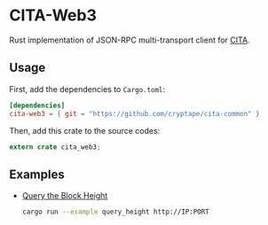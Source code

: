# CITA-Web3

Rust implementation of JSON-RPC multi-transport client for [CITA].

[CITA]: https://github.com/cryptape/cita

## Usage

First, add the dependencies to `Cargo.toml`:

```toml
[dependencies]
cita-web3 = { git = "https://github.com/cryptape/cita-common" }
```

Then, add this crate to the source codes:

```rust
extern crate cita_web3;
```

## Examples

- [Query the Block Height](examples/query_height.rs)

  ```sh
  cargo run --example query_height http://IP:PORT
  ```
